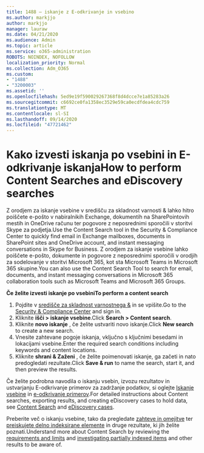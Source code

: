 ```yaml
---
title: 1488 – iskanje z E-odkrivanje in vsebino
ms.author: markjjo
author: markjjo
manager: lauraw
ms.date: 04/21/2020
ms.audience: Admin
ms.topic: article
ms.service: o365-administration
ROBOTS: NOINDEX, NOFOLLOW
localization_priority: Normal
ms.collection: Adm_O365
ms.custom:
- "1488"
- "3200003"
ms.assetid: ''
ms.openlocfilehash: 5ed9e19f590029267368f8d4dcce7e1a85283a26
ms.sourcegitcommit: c6692ce0fa1358ec3529e59ca0ecdfdea4cdc759
ms.translationtype: MT
ms.contentlocale: sl-SI
ms.lasthandoff: 09/14/2020
ms.locfileid: "47721462"
---
```

# <a name="how-to-perform-content-searches-and-ediscovery-searches"></a><span data-ttu-id="533ba-102">Kako izvesti iskanja po vsebini in E-odkrivanje iskanja</span><span class="sxs-lookup"><span data-stu-id="533ba-102">How to perform Content Searches and eDiscovery searches</span></span>

<span data-ttu-id="533ba-103">Z orodjem za iskanje vsebine v središču za skladnost varnosti & lahko hitro poiščete e-pošto v nabiralnikih Exchange, dokumentih na SharePointovih mestih in OneDrive računu ter pogovore z neposrednimi sporočili v storitvi Skype za podjetja.</span><span class="sxs-lookup"><span data-stu-id="533ba-103">Use the Content Search tool in the Security & Compliance Center to quickly find email in Exchange mailboxes, documents in SharePoint sites and OneDrive account, and instant messaging conversations in Skype for Business.</span></span> <span data-ttu-id="533ba-104">Z orodjem za iskanje vsebine lahko poiščete e-pošto, dokumente in pogovore z neposrednimi sporočili v orodjih za sodelovanje v storitvi Microsoft 365, kot sta Microsoft Teams in Microsoft 365 skupine.</span><span class="sxs-lookup"><span data-stu-id="533ba-104">You can also use the Content Search Tool to search for email, documents, and instant messaging conversations in Microsoft 365 collaboration tools such as Microsoft Teams and Microsoft 365 Groups.</span></span>

<span data-ttu-id="533ba-105">**Če želite izvesti iskanje po vsebini**</span><span class="sxs-lookup"><span data-stu-id="533ba-105">**To perform a content search**</span></span>

1. <span data-ttu-id="533ba-106">Pojdite v [središče za skladnost varnostnega &](https://protection.office.com) in se vpišite.</span><span class="sxs-lookup"><span data-stu-id="533ba-106">Go to the [Security & Compliance Center](https://protection.office.com) and sign in.</span></span>
2. <span data-ttu-id="533ba-107">Kliknite **išči > iskanje vsebine**.</span><span class="sxs-lookup"><span data-stu-id="533ba-107">Click **Search > Content search**.</span></span>
3. <span data-ttu-id="533ba-108">Kliknite **novo iskanje** , če želite ustvariti novo iskanje.</span><span class="sxs-lookup"><span data-stu-id="533ba-108">Click **New search** to create a new search.</span></span>
4. <span data-ttu-id="533ba-109">Vnesite zahtevane pogoje iskanja, vključno s ključnimi besedami in lokacijami vsebine.</span><span class="sxs-lookup"><span data-stu-id="533ba-109">Enter the required search conditions including keywords and content locations.</span></span>  
5. <span data-ttu-id="533ba-110">Kliknite **shrani & Zaženi** , če želite poimenovati iskanje, ga začeti in nato predogledati rezultate.</span><span class="sxs-lookup"><span data-stu-id="533ba-110">Click **Save & run** to name the search, start it, and then preview the results.</span></span>

<span data-ttu-id="533ba-111">Če želite podrobna navodila o iskanju vsebin, izvozu rezultatov in ustvarjanju E-odkrivanje primerov za zadržanje podatkov, si oglejte [Iskanje vsebine](https://docs.microsoft.com/microsoft-365/compliance/content-search) in [e-odkrivanje primerov](https://docs.microsoft.com/microsoft-365/compliance/ediscovery-cases).</span><span class="sxs-lookup"><span data-stu-id="533ba-111">For detailed instructions about Content searches, exporting results, and creating eDiscovery cases to hold data, see [Content Search](https://docs.microsoft.com/microsoft-365/compliance/content-search) and [eDiscovery cases](https://docs.microsoft.com/microsoft-365/compliance/ediscovery-cases).</span></span>

<span data-ttu-id="533ba-112">Preberite več o iskanju vsebine, tako da pregledate [zahteve in omejitve](https://docs.microsoft.com/microsoft-365/compliance/limits-for-content-search) ter  [preiskujete delno indeksirane elemente](https://docs.microsoft.com/microsoft-365/compliance/investigating-partially-indexed-items-in-ediscovery) in druge rezultate, ki jih želite poznati.</span><span class="sxs-lookup"><span data-stu-id="533ba-112">Understand more about Content Search by reviewing the [requirements and limits](https://docs.microsoft.com/microsoft-365/compliance/limits-for-content-search) and  [investigating partially indexed items](https://docs.microsoft.com/microsoft-365/compliance/investigating-partially-indexed-items-in-ediscovery) and other results to be aware of.</span></span>